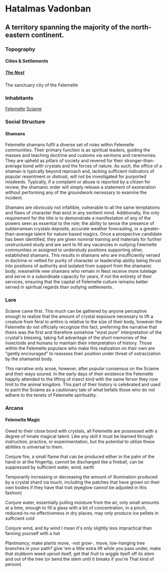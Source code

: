 # Hatalmas Vadonban
## A territory spanning the majority of the north-eastern continent.

### Topography


#### Cities & Settlements
##### [The Nest](nest.md)
The sanctuary city of the Felemelte


### Inhabitants
[Felemelte](/people/felemelte.md)
[Sciame](people/sciame.md)

 
### Social Structure
#### Shamans
Felemelte shamans fulfil a diverse set of roles within Felemelte communities. Their primary function is as spiritual leaders, guiding the masses and teaching doctrine and customs via sermons and ceremonies. They are upheld as pillars of society and revered for their stronger-than-average bond with crystals and the forces of nature. As such, the office of a shaman is typically beyond reproach and, lacking sufficient indicators of popular resentment or distrust, will not be investigated for purported misdeeds. Typically, if a complaint or abuse is reported by a citizen for review, the shamanic order will simply release a statement of exoneration without performing any of the groundwork necessary to examine the incident.

Shamans are obviously not infallible, vulnerable to all the same temptations and flaws of character that exist in any sentient mind. Additionally, the only requirement for the title is to demonstrate a manifestation of any of the powers seen as essential to the role; the ability to sense the presence of subterranean crystals deposits, accurate weather forecasting, or a greater-than-average talent for nature-based magics. Once a prospective candidate has been identified, they are given nominal training and materials for further unstructured study and are sent to fill any vacancies in outlying Felemelte communities or assigned to understudy positions supporting other, established shamans. This results in shamans who are insufficiently versed in doctrine or vetted for purity of character or leadership ability being thrust into positions of authority and isolated from support from the shamanic body, meanwhile new shamans who remain in Nest receive more tutelage and serve in a subordinate capacity for years, if not the entirety of their services, ensuring that the capital of Felemelte culture remains better served in spiritual regards than outlying settlements.


### Lore
Sciame came first. This much can be gathered by anyone perceptive enough to realize that the amount of crystal exposure necessary to lift a creature from feral to anthro is relative to the size of their body, however the Felemelte do not officially recognize this fact, preferring the narrative that theirs was the first and therefore somehow "most pure" interpretation of the crystal's blessing, taking full advantage of the short memories of the insectoids and humans to maintain their interpretation of history. Those within the Felemelte populace who make this realization on their own are "gently encouraged" to reassess their position under threat of ostracization by the shamanist body.

This narrative only arose, however, after popular consensus on the Sciame and their ways soured. In the early days of their existence the Felemelte happily attended to the lifting of insect kind with the same fervor they now limit to the animal kingdom. This part of their history is celebrated and used to paint the Sciame as a cautionary tale of what befalls those who do not adhere to the tenets of Felemelte spirituality.

### Arcana
#### Felemelte Magic
Owed to their close bond with crystals, all Felemelte are possessed with a degree of innate magical talent. Like any skill it must be learned through instruction, practice, or experimentation, but the potential to utilize these abilities is universal to them.

Conjure fire, a small flame that can be produced either in the palm of the hand or at the fingertip, cannot be discharged like a fireball, can be suppressed by sufficient water, wind, earth

Temporarily increasing or decreasing the amount of illumination produced by a crystal shard via touch, including the patches that have grown on their own bodies if they have that trait (eyeglow cannot be adjusted in this fashion)

Conjure water, essentially pulling moisture from the air, only small amounts at a time, enough to fill a glass with a bit of concentration, in a pinch, reduced-to-no effectiveness in dry places, may only produce ice pellets in sufficient cold

Conjure wind, and by wind I mean it's only slightly less impractical than fanning yourself with a hat

Plantmancy, make plants move, -not grow-, move, low-hanging tree branches in your path? give 'em a little extra lift while you pass under, make that stubborn weed uproot itself, get that fruit to wiggle itself off its stem and out of the tree (or bend the stem until it breaks if you're That kind of person)
